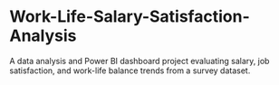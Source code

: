 # Work-Life-Salary-Satisfaction-Analysis
A data analysis and Power BI dashboard project evaluating salary, job satisfaction, and work-life balance trends from a survey dataset.
